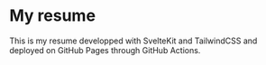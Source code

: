 # My resume

This is my resume developped with SvelteKit and TailwindCSS and deployed on GitHub Pages through GitHub Actions.
